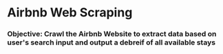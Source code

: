 # Airbnb Web Scraping
### Objective: Crawl the Airbnb Website to extract data based on user's search input and output a debreif of all available stays
